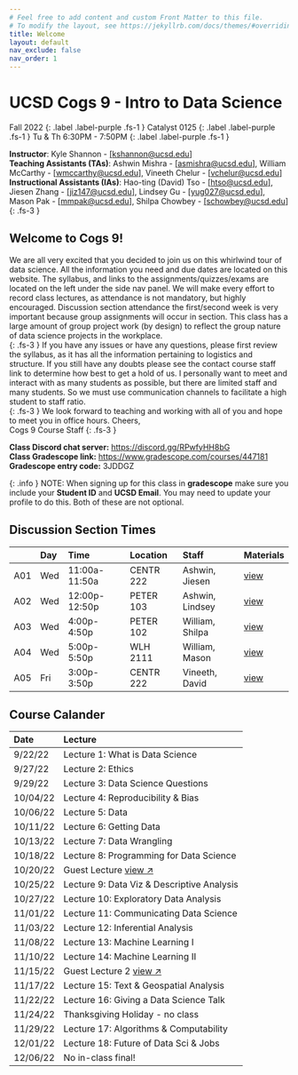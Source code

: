 ```yaml
---
# Feel free to add content and custom Front Matter to this file.
# To modify the layout, see https://jekyllrb.com/docs/themes/#overriding-theme-defaults
title: Welcome
layout: default
nav_exclude: false
nav_order: 1
---
```


# UCSD Cogs 9 - Intro to Data Science

Fall 2022
{: .label .label-purple .fs-1 }
Catalyst 0125
{: .label .label-purple .fs-1 }
Tu & Th 6:30PM - 7:50PM
{: .label .label-purple .fs-1 }

**Instructor**: Kyle Shannon - [[kshannon@ucsd.edu]](mailto:kshannon@ucsd.edu)  
**Teaching Assistants (TAs)**: Ashwin Mishra - [[asmishra@ucsd.edu]](mailto:asmishra@ucsd.edu), William McCarthy - [[wmccarthy@ucsd.edu]](mailto:wmccarthy@ucsd.edu), Vineeth Chelur - [[vchelur@ucsd.edu]](mailto:vchelur@ucsd.edu)  
**Instructional Assistants (IAs)**: Hao-ting (David) Tso - [[htso@ucsd.edu]](mailto:htso@ucsd.edu), Jiesen Zhang - [[jiz147@ucsd.edu]](mailto:jiz147@ucsd.edu), Lindsey Gu - [[yug027@ucsd.edu]](mailto:yug027@ucsd.edu), Mason Pak - [[mmpak@ucsd.edu]](mailto:mmpak@ucsd.edu), Shilpa Chowbey - [[schowbey@ucsd.edu]](mailto:schowbey@ucsd.edu)  
{: .fs-3 }

## Welcome to Cogs 9!

We are all very excited that you decided to join us on this whirlwind tour of data science. All the information you need and due dates are located on this website. The syllabus, and links to the assignments/quizzes/exams are located on the left under the side nav panel. We will make every effort to record class lectures, as attendance is not mandatory, but highly encouraged. Discussion section attendance the first/second week is very important because group assignments will occur in section. This class has a large amount of group project work (by design) to reflect the group nature of data science projects in the workplace.  
{: .fs-3 }
If you have any issues or have any questions, please first review the syllabus, as it has all the information pertaining to logistics and structure. If you still have any doubts please see the contact course staff link to determine how best to get a hold of us. I personally want to meet and interact with as many students as possible, but there are limited staff and many students. So we must use communication channels to facilitate a high student to staff ratio.  
{: .fs-3 }
We look forward to teaching and working with all of you and hope to meet you in office hours.
Cheers,  
Cogs 9 Course Staff
{: .fs-3 }

**Class Discord chat server:** https://discord.gg/RPwfyHH8bG  
**Class Gradescope link:** https://www.gradescope.com/courses/447181  
**Gradescope entry code:** 3JDDGZ 

{: .info }
NOTE: When signing up for this class in **gradescope** make sure you include your **Student ID** and **UCSD Email**. You may need to update your profile to do this. Both of these are not optional.



## Discussion Section Times

|     | Day |  Time          | Location     | Staff              | Materials                                                       |
|:----|:----|:---------------|:-------------|:-------------------|:----------------------------------------------------------------|
| A01 | Wed | 11:00a-11:50a  | CENTR	222   | Ashwin, Jiesen     | [view](https://github.com/ashwin9999/cogs9-section-materials)   |
| A02 | Wed | 12:00p-12:50p  | PETER	103   | Ashwin, Lindsey    | [view](https://github.com/ashwin9999/cogs9-section-materials)   |
| A03 | Wed | 4:00p-4:50p    | PETER	102   | William, Shilpa    | [view](https://github.com/wpmccarthy/cogs9FA22)                 |
| A04 | Wed | 5:00p-5:50p    | WLH	2111    | William, Mason     | [view](https://github.com/wpmccarthy/cogs9FA22)                 |
| A05 | Fri | 3:00p-3:50p    | CENTR	222   | Vineeth, David     | [view](https://github.com/vchelur97/cogs9-discussion-a05)       |

## Course Calander

| Date     | Lecture                                      |
|:---------|:---------------------------------------------|
| 9/22/22  |Lecture 1: What is Data Science               |
| 9/27/22  |Lecture 2: Ethics                             |
| 9/29/22  |Lecture 3: Data Science Questions             |
| 10/04/22 |Lecture 4: Reproducibility & Bias             |
| 10/06/22 |Lecture 5: Data                               |
| 10/11/22 |Lecture 6: Getting Data                       |
| 10/13/22 |Lecture 7: Data Wrangling                     |
| 10/18/22 |Lecture 8: Programming for Data Science       |
| 10/20/22 |Guest Lecture <a href="https://youtu.be/_Gcq5E3WNHw" target="_blank" rel="noopener">view &#x2197;</a>         |
| 10/25/22 |Lecture 9: Data Viz & Descriptive Analysis    |
| 10/27/22 |Lecture 10: Exploratory Data Analysis         |
| 11/01/22 |Lecture 11: Communicating Data Science        |
| 11/03/22 |Lecture 12: Inferential Analysis              |
| 11/08/22 |Lecture 13: Machine Learning I                |
| 11/10/22 |Lecture 14: Machine Learning II               |
| 11/15/22 |Guest Lecture 2 <a href="https://youtu.be/IBSyWraGaTM" target="_blank" rel="noopener">view &#x2197;</a>       |
| 11/17/22 |Lecture 15: Text & Geospatial Analysis        |
| 11/22/22 |Lecture 16: Giving a Data Science Talk        |
| 11/24/22 |Thanksgiving Holiday - no class               |
| 11/29/22 |Lecture 17: Algorithms & Computability        |
| 12/01/22 |Lecture 18: Future of Data Sci & Jobs         |
| 12/06/22 |No in-class final!                            |
